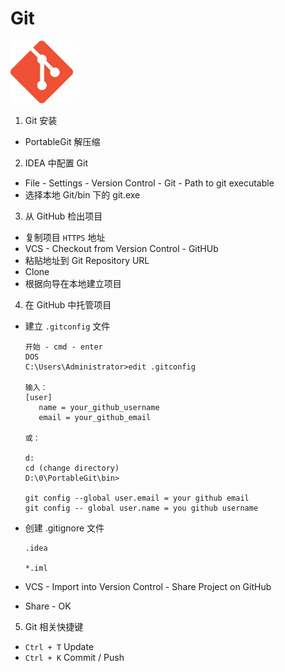 # Git

<img src="../image/git/logo_git.png" title="Git" width="100">

1. Git 安装
  - PortableGit 解压缩
2. IDEA 中配置 Git
  - File - Settings - Version Control - Git - Path to git executable
  - 选择本地 Git/bin 下的 git.exe
3. 从 GitHub 检出项目
  - 复制项目 `HTTPS` 地址
  - VCS - Checkout from Version Control - GitHUb
  - 粘贴地址到 Git Repository URL
  - Clone
  - 根据向导在本地建立项目
4. 在 GitHub 中托管项目
  - 建立 `.gitconfig` 文件
  
    ```
    开始 - cmd - enter
    DOS
    C:\Users\Administrator>edit .gitconfig
    
    输入：
    [user]
       name = your_github_username
       email = your_github_email
    
    或：
    
    d:
    cd (change directory)
    D:\0\PortableGit\bin>

    git config --global user.email = your github email
    git config -- global user.name = you github username
    ```

  - 创建 .gitignore 文件
    
    ```
    .idea

    *.iml
    ```
      
  - VCS - Import into Version Control - Share Project on GitHub
  - Share - OK
  
  
5. Git 相关快捷键
  - `Ctrl + T` Update
  - `Ctrl + K` Commit / Push